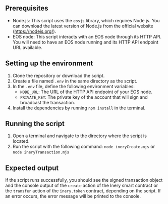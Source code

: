 ## Prerequisites

- Node.js: This script uses the `eosjs` library, which requires Node.js. You can download the latest version of Node.js from the official website (https://nodejs.org/).
- EOS node: This script interacts with an EOS node through its HTTP API. You will need to have an EOS node running and its HTTP API endpoint URL available.

## Setting up the environment

1. Clone the repository or download the script.
2. Create a file named `.env` in the same directory as the script.
3. In the `.env` file, define the following environment variables:
   - `NODE_URL`: The URL of the HTTP API endpoint of your EOS node.
   - `PRIVATE_KEY`: The private key of the account that will sign and broadcast the transaction.
4. Install the dependencies by running `npm install` in the terminal.

## Running the script

1. Open a terminal and navigate to the directory where the script is located.
2. Run the script with the following command: `node ineryCreate.mjs` or `node ineryTransaction.mjs`

## Expected output

If the script runs successfully, you should see the signed transaction object and the console output of the `create` action of the Inery smart contract or the `transfer` action of the `inery.token` contract, depending on the script. If an error occurs, the error message will be printed to the console.
